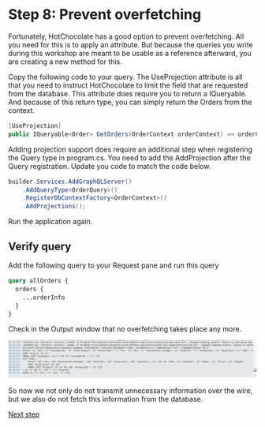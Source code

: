 # Step 8: Prevent overfetching

Fortunately, HotChocolate has a good option to prevent overfetching. All you need for this is to apply an attribute. But because the queries you write during this workshop are meant to be usable as a reference afterward, you are creating a new method for this. 

Copy the following code to your query. The UseProjection attribute is all that you need to instruct HotChocolate to limit the field that are requested from the database. This attribute does require you to return a IQueryable. And because of this return type, you can simply return the Orders from the context.

```csharp
[UseProjection]
public IQueryable<Order> GetOrders(OrderContext orderContext) => orderContext.Orders;
```
Adding projection support does require an additional step when registering the Query type in program.cs. 
You need to add the AddProjection after the Query registration. Update you code to match the code below.

```csharp
builder.Services.AddGraphQLServer()
    .AddQueryType<OrderQuery>()
    .RegisterDbContextFactory<OrderContext>()
    .AddProjections();
```

Run the application again.

## Verify query

Add the following query to your Request pane and run this query

```graphql
query allOrders {
  orders {
    ...orderInfo
  }
}
```

Check in the Output window that no overfetching takes place any more.

![No overfetching](./images/No%20overfetching.png)

So now we not only do not transmit unnecessary information over the wire, but we also do not fetch this information from the database.

[Next step](./Step9.md)